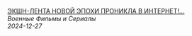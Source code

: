 <!--2024-12-27 12:00:01-->
<div class="yb">
  <a class="nodecor" href="/posts.html?filmy/ekshn-lenta_novoj_epohi_pronikla_v_internet_beskompromissnoe_shoutrojnaya_proverka">
    <img class="preview" data-videoid="0g5BRY0J_gs" src="https://i1.ytimg.com/vi/0g5BRY0J_gs/hqdefault.jpg" align="middle" alt="">
  </a>
  <div class="inlbl text">
    <a class="nodecor" href="/posts.html?filmy/ekshn-lenta_novoj_epohi_pronikla_v_internet_beskompromissnoe_shoutrojnaya_proverka">ЭКШН-ЛЕНТА НОВОЙ ЭПОХИ ПРОНИКЛА В ИНТЕРНЕТ!...</a><br>
    <i class="smaller2">Военные Фильмы и Сериалы</i><br>
    <i class="smaller3">2024-12-27</i>
  </div>
</div>
